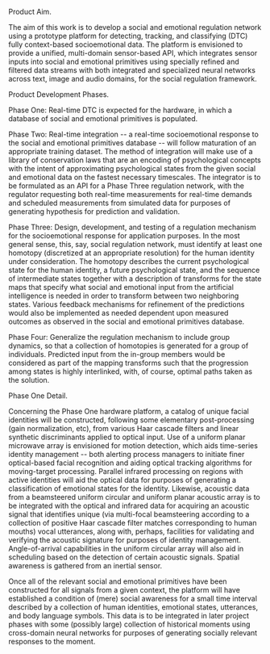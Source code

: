 Product Aim.

The aim of this work is to develop a social and emotional regulation network using a prototype platform for detecting, tracking, and classifying (DTC) fully context-based socioemotional data. The platform is envisioned to provide a unified, multi-domain sensor-based API, which integrates sensor inputs into social and emotional primitives using specially refined and filtered data streams with both integrated and specialized neural networks across text, image and audio domains, for the social regulation framework.

Product Development Phases.

Phase One: Real-time DTC is expected for the hardware, in which a database of social and emotional primitives is populated.

Phase Two: Real-time integration -- a real-time socioemotional response to the social and emotional primitives database -- will follow maturation of an appropriate training dataset. The method of integration will make use of a library of conservation laws that are an encoding of psychological concepts with the intent of approximating psychological states from the given social and emotional data on the fastest necessary timescales. The integrator is to be formulated as an API for a Phase Three regulation network, with the regulator requesting both real-time measurements for real-time demands and scheduled measurements from simulated data for purposes of generating hypothesis for prediction and validation.

Phase Three: Design, development, and testing of a regulation mechanism for the socioemotional response for application purposes. In the most general sense, this, say, social regulation network, must identify at least one homotopy (discretized at an appropriate resolution) for the human identity under consideration. The homotopy describes the current psychological state for the human identity, a future psychological state, and the sequence of intermediate states together with a description of transforms for the state maps that specify what social and emotional input from the artificial intelligence is needed in order to transform between two neighboring states. Various feedback mechanisms for refinement of the predictions would also be implemented as needed dependent upon measured outcomes as observed in the social and emotional primitives database.

Phase Four: Generalize the regulation mechanism to include group dynamics, so that a collection of homotopies is generated for a group of individuals. Predicted input from the in-group members would be considered as part of the mapping transforms such that the progression among states is highly interlinked, with, of course, optimal paths taken as the solution.

Phase One Detail.

Concerning the Phase One hardware platform, a catalog of unique facial identities will be constructed, following some elementary post-processing (gain normalization, etc), from various Haar cascade filters and linear synthetic discriminants applied to optical input. Use of a uniform planar microwave array is envisioned for motion detection, which aids time-series identity management -- both alerting process managers to initiate finer optical-based facial recognition and aiding optical tracking algorithms for moving-target processing. Parallel infrared processing on regions with active identities will aid the optical data for purposes of generating a classification of emotional states for the identity. Likewise, acoustic data from a beamsteered uniform circular and uniform planar acoustic array is to be integrated with the optical and infrared data for acquiring an acoustic signal that identifies unique (via multi-focal beamsteering according to a collection of positive Haar cascade filter matches corresponding to human mouths) vocal utterances, along with, perhaps, facilities for validating and verifying the acoustic signature for purposes of identity management. Angle-of-arrival capabilities in the uniform circular array will also aid in scheduling based on the detection of certain acoustic signals. Spatial awareness is gathered from an inertial sensor.

Once all of the relevant social and emotional primitives have been constructed for all signals from a given context, the platform will have established a condition of (mere) social awareness for a small time interval described by a collection of human identities, emotional states, utterances, and body language symbols. This data is to be integrated in later project phases with some (possibly large) collection of historical moments using cross-domain neural networks for purposes of generating socially relevant responses to the moment.
